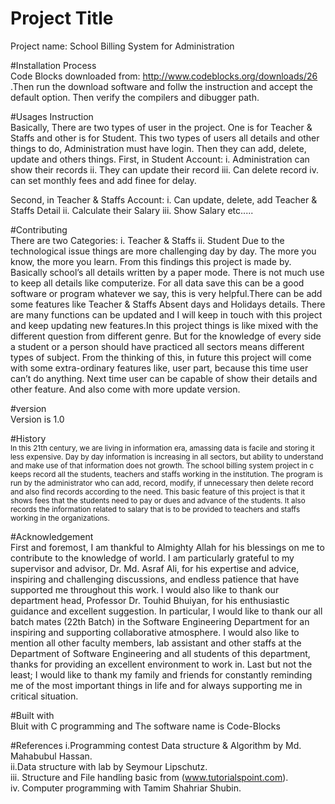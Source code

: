 # Project Title
Project name: School Billing System for Administration

#Installation Process<br/>
Code Blocks downloaded from: http://www.codeblocks.org/downloads/26 .Then  run the download software and follw the instruction and accept the default option. Then verify the compilers and dibugger path.

#Usages Instruction<br/>
Basically, There are two types of user in the project. One is for Teacher & Staffs and other is for Student. This two types of users all details and other things to do, Administration must have login. Then they can add, delete, update and others things.
First, in Student Account:
i. Administration can show their records
ii. They can update their record
iii. Can delete record 
iv. can set monthly fees and add finee for delay.

Second, in Teacher & Staffs Account:
i. Can update, delete, add Teacher & Staffs Detail
ii. Calculate their Salary
iii. Show Salary etc.....

#Contributing<br/>
There are two Categories:
i. Teacher & Staffs
ii. Student
Due to the technological issue things are more challenging day by day. The more you know, the more you learn. From this findings this project is made by. Basically school’s all details written by a paper mode. There is not much use to keep all details like computerize. For all data save this can be a good software or program whatever we say, this is very helpful.There can be add some features like Teacher & Staffs Absent days and Holidays details. There are many functions can be updated and I will keep in touch with this project and keep updating new features.In this project things is like mixed with the different question from different genre. But for the knowledge of every side a student or a person should have practiced all sectors means different types of subject. From the thinking of this, in future this project will come with some extra-ordinary features like, user part, because this time user can’t do anything. Next time user can be capable of show their details and other feature. And also come with more update version.<br/>

#version<br/>
Version is 1.0

#History<br/>
<small>In this 21th century, we are living in information era, amassing data is facile and storing it less expensive. Day by day information is increasing in all sectors, but ability to understand and make use of that information does not growth. The school billing system project in c keeps record all the students, teachers and staffs working in the institution. The program is run by the administrator who can add, record, modify, if unnecessary then delete record and also find records according to the need. This basic feature of this project is that it shows fees that the students need to pay or dues and advance of the students. It also records the information related to salary that is to be provided to teachers and staffs working in the organizations.</small>

#Acknowledgement<br/>
First and foremost, I am thankful to Almighty Allah for his blessings on me to contribute to the knowledge of world. I am particularly grateful to my supervisor and advisor, Dr. Md. Asraf Ali, for his expertise and advice, inspiring and challenging discussions, and endless patience that have supported me throughout this work. I would also like to thank our department head, Professor Dr. Touhid Bhuiyan, for his enthusiastic guidance and excellent suggestion. In particular, I would like to thank our all batch mates (22th Batch) in the Software Engineering Department for an inspiring and supporting collaborative atmosphere. I would also like to mention all other faculty members, lab assistant and other staffs at the Department of Software Engineering and all students of this department, thanks for providing an excellent environment to work in. Last but not the least; I would like to thank my family and friends for constantly reminding me of the most important things in life and for always supporting me in critical situation.<br/>

#Built with<br/>
Bluit with C programming and The software name is Code-Blocks

#References
i.Programming contest Data structure & Algorithm by Md. Mahabubul Hassan.<br/>
ii.Data structure with lab by Seymour Lipschutz.<br/>
iii. Structure and File handling basic from (www.tutorialspoint.com).<br/>
iv. Computer programming with Tamim Shahriar Shubin.


